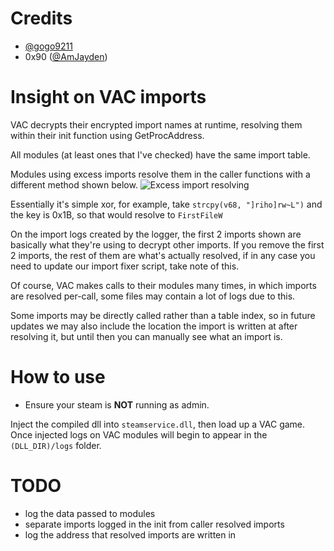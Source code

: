 # **Credits**
* [@gogo9211](https://github.com/gogo9211)
* 0x90 ([@AmJayden](https://github.com/AmJayden))

# **Insight on VAC imports**
VAC decrypts their encrypted import names at runtime, resolving them within their init function using GetProcAddress.

All modules (at least ones that I've checked) have the same import table.

Modules using excess imports resolve them in the caller functions with a different method shown below.
![Excess import resolving](https://cdn.discordapp.com/attachments/855283499980423179/893576200813944902/unknown.png)

Essentially it's  simple xor, for example, take `strcpy(v68, "]riho]rw~L")` and the key is 0x1B, so that would resolve to `FirstFileW`

On the import logs created by the logger, the first 2 imports shown are basically what they're using to decrypt other imports.
If you remove the first 2 imports, the rest of them are what's actually resolved, if in any case you need to update our import fixer script, take note of this.

Of course, VAC makes calls to their modules many times, in which imports are resolved per-call, some files may contain a lot of logs due to this.

Some imports may be directly called rather than a table index, so in future updates we may also include the location the import is written at after resolving it, but until then you can manually see what an import is.

# **How to use**
* Ensure your steam is **NOT** running as admin.

Inject the compiled dll into `steamservice.dll`, then load up a VAC game.
Once injected logs on VAC modules will begin to appear in the `(DLL_DIR)/logs` folder.

# **TODO**
* log the data passed to modules
* separate imports logged in the init from caller resolved imports
* log the address that resolved imports are written in
